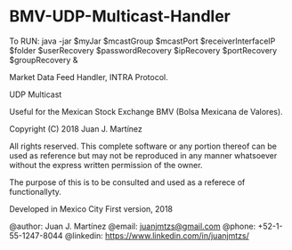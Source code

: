 # BMV-UDP-Multicast-Handler

To RUN: java -jar $myJar $mcastGroup $mcastPort $receiverInterfaceIP $folder $userRecovery $passwordRecovery $ipRecovery $portRecovery $groupRecovery &

Market Data Feed Handler, INTRA Protocol.

UDP Multicast

Useful for the  Mexican Stock Exchange BMV (Bolsa Mexicana de Valores).

Copyright (C) 2018 Juan J. Martínez

All rights reserved. This complete software or any portion thereof
can be used as reference but may not be reproduced in any manner 
whatsoever without the express written permission of the owner.

The purpose of this is to be consulted and used as a referece of 
functionallyty.

Developed in Mexico City
First version, 2018

 @author: Juan J. Martínez
 @email: juanjmtzs@gmail.com
 @phone: +52-1-55-1247-8044
 @linkedin: https://www.linkedin.com/in/juanjmtzs/
